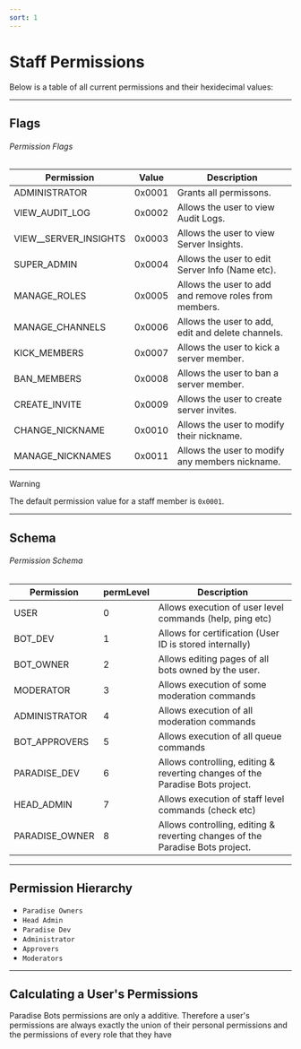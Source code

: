 ```yaml
---
sort: 1
---
```


# Staff Permissions

Below is a table of all current permissions and their hexidecimal values:

---

## Flags

###### Permission Flags

| Permission                 | Value                  | Description                                                 |
| -------------------------- | ---------------------- | ----------------------------------------------------------- |
| ADMINISTRATOR              | 0x0001                 | Grants all permissons. |
| VIEW_AUDIT_LOG             | 0x0002                 | Allows the user to view Audit Logs. |
| VIEW__SERVER_INSIGHTS      | 0x0003                 | Allows the user to view Server Insights. |
| SUPER_ADMIN                | 0x0004                 | Allows the user to edit Server Info (Name etc). |
| MANAGE_ROLES               | 0x0005                 | Allows the user to add and remove roles from members. |
| MANAGE_CHANNELS            | 0x0006                 | Allows the user to add, edit and delete channels.  |
| KICK_MEMBERS               | 0x0007                 | Allows the user to kick a server member.  |
| BAN_MEMBERS                | 0x0008                 | Allows the user to ban a server member. |
| CREATE_INVITE              | 0x0009                 | Allows the user to create server invites. |
| CHANGE_NICKNAME            | 0x0010                 | Allows the user to modify their nickname. |
| MANAGE_NICKNAMES           | 0x0011                 | Allows the user to modify any members nickname. |

>[!WARNING]
>The default permission value for a staff member is `0x0001`.

---

## Schema

###### Permission Schema

| Permission                 | permLevel              | Description                                                 |
| -------------------------- | ---------------------- | ----------------------------------------------------------- |
| USER                       | 0                      | Allows execution of user level commands (help, ping etc) |
| BOT_DEV                    | 1                      | Allows for certification (User ID is stored internally) |
| BOT_OWNER                  | 2                      | Allows editing pages of all bots owned by the user. |
| MODERATOR                  | 3                      | Allows execution of some moderation commands |
| ADMINISTRATOR              | 4                      | Allows execution of all moderation commands |
| BOT_APPROVERS              | 5                      | Allows execution of all queue commands |
| PARADISE_DEV               | 6                      | Allows controlling, editing & reverting changes of the Paradise Bots project. |
| HEAD_ADMIN                 | 7                      | Allows execution of staff level commands (check etc) |
| PARADISE_OWNER             | 8                      | Allows controlling, editing & reverting changes of the Paradise Bots project. |

---

## Permission Hierarchy
* `Paradise Owners`
* `Head Admin`
* `Paradise Dev`
* `Administrator`
* `Approvers`
* `Moderators`

---

## Calculating a User's Permissions

Paradise Bots permissions are only a additive. Therefore a user's permissions are always exactly the union of their personal permissions and the permissions of every role that they have

